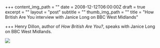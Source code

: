 +++
content_img_path = ""
date = 2008-12-12T06:00:00Z
draft = true
excerpt = ""
layout = "post"
subtitle = ""
thumb_img_path = ""
title = "How British Are You interview with Janice Long on BBC West Midlands"

+++
Henry Dillon, author of _How British Are You?_, speaks with Janice Long on BBC West Midlands.

![](http://howbritishareyou.com/wp-content/themes/vigilance/images/HeaderChild.jpg)